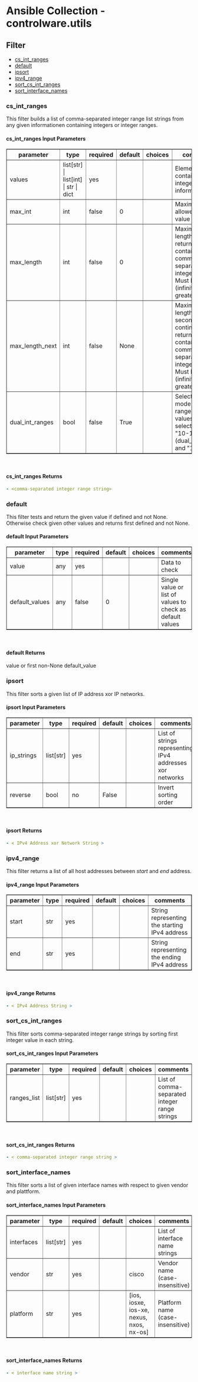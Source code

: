 # Ansible Collection - controlware.utils

## Filter

- [cs_int_ranges](#cs_int_ranges)
- [default](#default)
- [ipsort](#ipsort)
- [ipv4_range](#ipv4_range)
- [sort_cs_int_ranges](#sort_cs_int_ranges)
- [sort_interface_names](#sort_interface_names)

### cs_int_ranges

This filter builds a list of comma-separated integer range list strings from
any given informationen containing integers or integer ranges.

#### cs_int_ranges Input Parameters

<table border=1 cellpadding=4>

<tr>
<th class="head">parameter</th>
<th class="head">type</th>
<th class="head">required</th>
<th class="head">default</th>
<th class="head">choices</th>
<th class="head">comments</th>
</tr>

<tr>
<td>values<br/><div style="font-size: small;"></div></td>
<td>list[str] | list[int] | str | dict</td>
<td>yes</td>
<td></td>
<td></td>
<td>
    <div>Element(s) containing integer information</div>
</td>
</tr>

<tr>
<td>max_int<br/><div style="font-size: small;"></div></td>
<td>int</td>
<td>false</td>
<td>0</td>
<td></td>
<td>
    <div>Maximum allowed integer value</div>
</td>
</tr>

<tr>
<td>max_length<br/><div style="font-size: small;"></div></td>
<td>int</td>
<td>false</td>
<td>0</td>
<td></td>
<td>
    <div>Maximum length of first returned string containing
    comma-separated integer ranges.</br>
    Must be 0 (infinite) or greater than 10.</div>
</td>
</tr>

<tr>
<td>max_length_next<br/><div style="font-size: small;"></div></td>
<td>int</td>
<td>false</td>
<td>None</td>
<td></td>
<td>
    <div>Maximum length of second and continueing returned strings containing
    comma-separated integer ranges.</br>
    Must be 0 (infinite) or greater than 10.</div>
</td>
</tr>

<tr>
<td>dual_int_ranges<br/><div style="font-size: small;"></div></td>
<td>bool</td>
<td>false</td>
<td>True</td>
<td></td>
<td>
    <div>Select parsing mode of a range of two values.
    I.E. select between "10-11" (dual_int_range) and "10,11".</div>
</td>
</tr>

</table>
</br>

#### cs_int_ranges Returns

````yaml
- <comma-separated integer range string>
````

### default

This filter tests and return the given value if defined and not None.
Otherwise check given other values and returns first defined and not None.

#### default Input Parameters

<table border=1 cellpadding=4>

<tr>
<th class="head">parameter</th>
<th class="head">type</th>
<th class="head">required</th>
<th class="head">default</th>
<th class="head">choices</th>
<th class="head">comments</th>
</tr>

<tr>
<td>value<br/><div style="font-size: small;"></div></td>
<td>any</td>
<td>yes</td>
<td></td>
<td></td>
<td>
    <div>Data to check</div>
</td>
</tr>

<tr>
<td>default_values<br/><div style="font-size: small;"></div></td>
<td>any</td>
<td>false</td>
<td>0</td>
<td></td>
<td>
    <div>Single value or list of values to check as default values</div>
</td>
</tr>

</table>
</br>

#### default Returns

value or first non-None default_value

### ipsort

This filter sorts a given list of IP address xor IP networks.

#### ipsort Input Parameters

<table border=1 cellpadding=4>

<tr>
<th class="head">parameter</th>
<th class="head">type</th>
<th class="head">required</th>
<th class="head">default</th>
<th class="head">choices</th>
<th class="head">comments</th>
</tr>

<tr>
<td>ip_strings<br/><div style="font-size: small;"></div></td>
<td>list[str]</td>
<td>yes</td>
<td></td>
<td></td>
<td>
    <div>List of strings representing IPv4 addresses xor networks</div>
</td>
</tr>

<tr>
<td>reverse<br/><div style="font-size: small;"></div></td>
<td>bool</td>
<td>no</td>
<td>False</td>
<td></td>
<td>
    <div>Invert sorting order</div>
</td>
</tr>

</table>
</br>

#### ipsort Returns

```yaml
- < IPv4 Address xor Network String >
```

### ipv4_range

This filter returns a list of all host addresses between
*start* and *end* address.

#### ipv4_range Input Parameters

<table border=1 cellpadding=4>

<tr>
<th class="head">parameter</th>
<th class="head">type</th>
<th class="head">required</th>
<th class="head">default</th>
<th class="head">choices</th>
<th class="head">comments</th>
</tr>

<tr>
<td>start<br/><div style="font-size: small;"></div></td>
<td>str</td>
<td>yes</td>
<td></td>
<td></td>
<td>
    <div>String representing the starting IPv4 address</div>
</td>
</tr>

<tr>
<td>end<br/><div style="font-size: small;"></div></td>
<td>str</td>
<td>yes</td>
<td></td>
<td></td>
<td>
    <div>String representing the ending IPv4 address</div>
</td>
</tr>

</table>
</br>

#### ipv4_range Returns

```yaml
- < IPv4 Address String >
```

### sort_cs_int_ranges

This filter sorts comma-separated integer range strings by sorting
first integer value in each string.

#### sort_cs_int_ranges Input Parameters

<table border=1 cellpadding=4>

<tr>
<th class="head">parameter</th>
<th class="head">type</th>
<th class="head">required</th>
<th class="head">default</th>
<th class="head">choices</th>
<th class="head">comments</th>
</tr>

<tr>
<td>ranges_list<br/><div style="font-size: small;"></div></td>
<td>list[str]</td>
<td>yes</td>
<td></td>
<td></td>
<td>
    <div>List of comma-separated integer range strings</div>
</td>
</tr>

</table>
</br>

#### sort_cs_int_ranges Returns

```yaml
- < comma-separated integer range string >
```

### sort_interface_names

This filter sorts a list of given interface names with respect to
given vendor and plattform.

#### sort_interface_names Input Parameters

<table border=1 cellpadding=4>

<tr>
<th class="head">parameter</th>
<th class="head">type</th>
<th class="head">required</th>
<th class="head">default</th>
<th class="head">choices</th>
<th class="head">comments</th>
</tr>

<tr>
<td>interfaces<br/><div style="font-size: small;"></div></td>
<td>list[str]</td>
<td>yes</td>
<td></td>
<td></td>
<td>
    <div>List of interface name strings</div>
</td>
</tr>

<tr>
<td>vendor<br/><div style="font-size: small;"></div></td>
<td>str</td>
<td>yes</td>
<td></td>
<td>cisco</td>
<td>
    <div>Vendor name (case-insensitive)</div>
</td>
</tr>

<tr>
<td>platform<br/><div style="font-size: small;"></div></td>
<td>str</td>
<td>yes</td>
<td></td>
<td>[ios, iosxe, ios-xe, nexus, nxos, nx-os]</td>
<td>
    <div>Platform name (case-insensitive)</div>
</td>
</tr>

</table>
</br>

#### sort_interface_names Returns

```yaml
- < interface name string >
```
